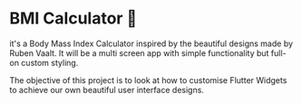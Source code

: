 # BMI Calculator 💪

it's a Body Mass Index Calculator inspired by the beautiful designs made by Ruben Vaalt. It will be a multi screen app with simple functionality but full-on custom styling.

The objective of this project is to look at how to customise Flutter Widgets to achieve our own beautiful user interface designs.
